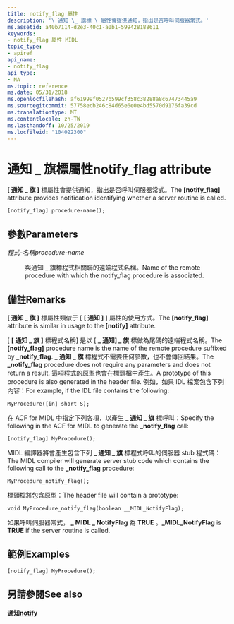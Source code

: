 ```yaml
---
title: notify_flag 屬性
description: '\ 通知 \_ 旗標 \ 屬性會提供通知，指出是否呼叫伺服器常式。'
ms.assetid: a40b7114-d2e3-40c1-a0b1-599428188611
keywords:
- notify_flag 屬性 MIDL
topic_type:
- apiref
api_name:
- notify_flag
api_type:
- NA
ms.topic: reference
ms.date: 05/31/2018
ms.openlocfilehash: af61999f0527b599cf358c38288a8c67473445a9
ms.sourcegitcommit: 57758ecb246c84d65e6e0e4bd5570d9176fa39cd
ms.translationtype: MT
ms.contentlocale: zh-TW
ms.lasthandoff: 10/25/2019
ms.locfileid: "104022300"
---
```

# <a name="notify_flag-attribute"></a><span data-ttu-id="77d91-104">通知 \_ 旗標屬性</span><span class="sxs-lookup"><span data-stu-id="77d91-104">notify\_flag attribute</span></span>

<span data-ttu-id="77d91-105">**\[ 通知 \_ 旗 \]** 標屬性會提供通知，指出是否呼叫伺服器常式。</span><span class="sxs-lookup"><span data-stu-id="77d91-105">The **\[notify\_flag\]** attribute provides notification identifying whether a server routine is called.</span></span>

``` syntax
[notify_flag] procedure-name();
```

## <a name="parameters"></a><span data-ttu-id="77d91-106">參數</span><span class="sxs-lookup"><span data-stu-id="77d91-106">Parameters</span></span>

<dl> <dt>

<span data-ttu-id="77d91-107">*程式-名稱*</span><span class="sxs-lookup"><span data-stu-id="77d91-107">*procedure-name*</span></span> 
</dt> <dd>

<span data-ttu-id="77d91-108">與通知 \_ 旗標程式相關聯的遠端程式名稱。</span><span class="sxs-lookup"><span data-stu-id="77d91-108">Name of the remote procedure with which the notify\_flag procedure is associated.</span></span>

</dd> </dl>

## <a name="remarks"></a><span data-ttu-id="77d91-109">備註</span><span class="sxs-lookup"><span data-stu-id="77d91-109">Remarks</span></span>

<span data-ttu-id="77d91-110">**\[ 通知 \_ 旗 \]** 標屬性類似于 [ **\[ 通知 \]** ] 屬性的使用方式。</span><span class="sxs-lookup"><span data-stu-id="77d91-110">The **\[notify\_flag\]** attribute is similar in usage to the **\[notify\]** attribute.</span></span>

<span data-ttu-id="77d91-111">[ **\[ 通知 \_ 旗 \]** 標程式名稱] 是以 [ **\_ 通知] \_ 旗** 標做為尾碼的遠端程式名稱。</span><span class="sxs-lookup"><span data-stu-id="77d91-111">The **\[notify\_flag\]** procedure name is the name of the remote procedure suffixed by **\_notify\_flag**.</span></span> <span data-ttu-id="77d91-112">**\_ 通知 \_ 旗** 標程式不需要任何參數，也不會傳回結果。</span><span class="sxs-lookup"><span data-stu-id="77d91-112">The **\_notify\_flag** procedure does not require any parameters and does not return a result.</span></span> <span data-ttu-id="77d91-113">這項程式的原型也會在標頭檔中產生。</span><span class="sxs-lookup"><span data-stu-id="77d91-113">A prototype of this procedure is also generated in the header file.</span></span> <span data-ttu-id="77d91-114">例如，如果 IDL 檔案包含下列內容：</span><span class="sxs-lookup"><span data-stu-id="77d91-114">For example, if the IDL file contains the following:</span></span>

``` syntax
MyProcedure([in] short S);
```

<span data-ttu-id="77d91-115">在 ACF for MIDL 中指定下列各項，以產生 **\_ 通知 \_ 旗** 標呼叫：</span><span class="sxs-lookup"><span data-stu-id="77d91-115">Specify the following in the ACF for MIDL to generate the **\_notify\_flag** call:</span></span>

``` syntax
[notify_flag] MyProcedure();
```

<span data-ttu-id="77d91-116">MIDL 編譯器將會產生包含下列 **\_ 通知 \_ 旗** 標程式呼叫的伺服器 stub 程式碼：</span><span class="sxs-lookup"><span data-stu-id="77d91-116">The MIDL compiler will generate server stub code which contains the following call to the **\_notify\_flag** procedure:</span></span>

``` syntax
MyProcedure_notify_flag();
```

<span data-ttu-id="77d91-117">標頭檔將包含原型：</span><span class="sxs-lookup"><span data-stu-id="77d91-117">The header file will contain a prototype:</span></span>

``` syntax
void MyProcedure_notify_flag(boolean __MIDL_NotifyFlag);
```

<span data-ttu-id="77d91-118">如果呼叫伺服器常式， **\_ MIDL \_ NotifyFlag** 為 **TRUE** 。</span><span class="sxs-lookup"><span data-stu-id="77d91-118">**\_MIDL\_NotifyFlag** is **TRUE** if the server routine is called.</span></span>

## <a name="examples"></a><span data-ttu-id="77d91-119">範例</span><span class="sxs-lookup"><span data-stu-id="77d91-119">Examples</span></span>

``` syntax
[notify_flag] MyProcedure();
```

## <a name="see-also"></a><span data-ttu-id="77d91-120">另請參閱</span><span class="sxs-lookup"><span data-stu-id="77d91-120">See also</span></span>

<dl> <dt>

[<span data-ttu-id="77d91-121">**通知**</span><span class="sxs-lookup"><span data-stu-id="77d91-121">**notify**</span></span>](notify.md)
</dt> </dl>

 

 




